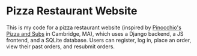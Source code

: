 # Pizza Restaurant Website  

This is my code for a pizza restaurant website (inspired by <a href="http://www.pinocchiospizza.net/">Pinocchio's Pizza and Subs</a> in Cambridge, MA), which uses a Django backend, a JS frontend, and a SQLite database. Users can register, log in, place an order, view their past orders, and resubmit orders.
